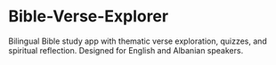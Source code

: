 # Bible-Verse-Explorer
Bilingual Bible study app with thematic verse exploration, quizzes, and spiritual reflection. Designed for English and Albanian speakers.
